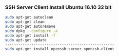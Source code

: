 ### SSH Server Client Install Ubuntu 16.10 32 bit
```sh
sudo apt-get autoclean
sudo apt-get clean
sudo apt-get autoremove
sudo dpkg --configure -a
sudo apt-get install -f
sudo apt-get update
--------------------------------------------------
sudo apt-get install openssh-server openssh-client
```
